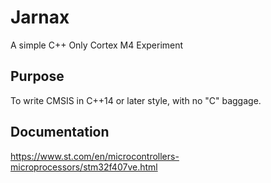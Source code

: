 # Jarnax
A simple C++ Only Cortex M4 Experiment

## Purpose
To write CMSIS in C++14 or later style, with no "C" baggage.

## Documentation
https://www.st.com/en/microcontrollers-microprocessors/stm32f407ve.html
